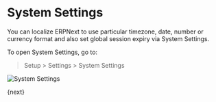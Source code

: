 # System Settings

You can localize ERPNext to use particular timezone, date, number or currency format and also set global session expiry via System Settings.

To open System Settings, go to:

> Setup > Settings > System Settings

<img class="screenshot" alt="System Settings" src="{{docs_base_url}}/assets/img/setup/settings/system-settings.png">

{next}

